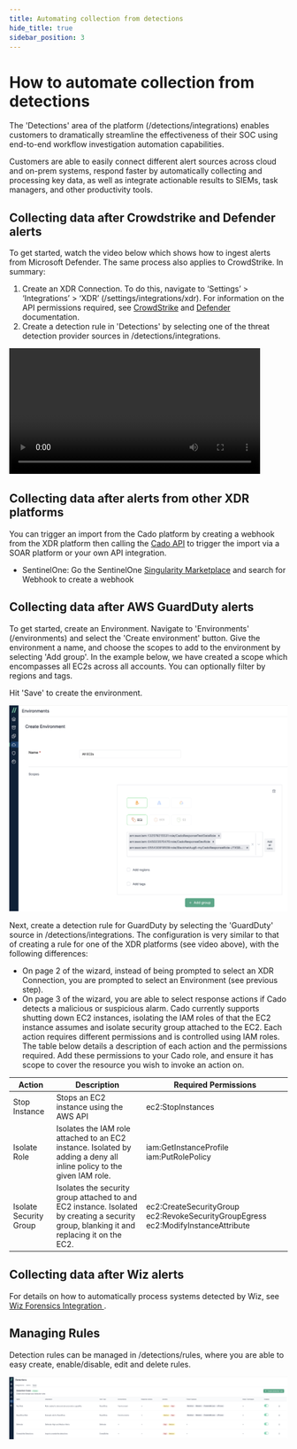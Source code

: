 ```yaml
---
title: Automating collection from detections
hide_title: true
sidebar_position: 3
---
```


# How to automate collection from detections

The 'Detections' area of the platform (/detections/integrations) enables customers to dramatically streamline the effectiveness of their SOC using end-to-end workflow investigation automation capabilities.

Customers are able to easily connect different alert sources across cloud and on-prem systems, respond faster by automatically collecting and processing key data, as well as integrate actionable results to SIEMs, task managers, and other productivity tools.

## Collecting data after Crowdstrike and Defender alerts

To get started, watch the video below which shows how to ingest alerts from Microsoft Defender. The same process also applies to CrowdStrike. In summary:

1. Create an XDR Connection. To do this, navigate to ‘Settings’ > ‘Integrations’ > ‘XDR’ (/settings/integrations/xdr). For information on the API permissions required, see [CrowdStrike](/cado-response/integrations/xdr/crowdstrike) and [Defender](/cado-response/integrations/xdr/defender) documentation.
2. Create a detection rule in 'Detections' by selecting one of the threat detection provider sources in /detections/integrations.

<video src="/img/detections-set-up.mp4" controls width="90%"></video>

## Collecting data after alerts from other XDR platforms
You can trigger an import from the Cado platform by creating a webhook from the XDR platform then calling the [Cado API](/cado-response/integrations/api-overview) to trigger the import via a SOAR platform or your own API integration.

* SentinelOne: Go the SentinelOne [Singularity Marketplace](https://www.sentinelone.com/partners/singularity-marketplace/) and search for Webhook to create a webhook

## Collecting data after AWS GuardDuty alerts

To get started, create an Environment. Navigate to 'Environments' (/environments) and select the 'Create environment' button. Give the environment a name, and choose the scopes to add to the environment by selecting 'Add group'. In the example below, we have created a scope which encompasses all EC2s across all accounts. You can optionally filter by regions and tags.

Hit 'Save' to create the environment.

![Create Environments](/img/environments-create.png)

Next, create a detection rule for GuardDuty by selecting the 'GuardDuty' source in /detections/integrations. The configuration is very similar to that of creating a rule for one of the XDR platforms (see video above), with the following differences:

* On page 2 of the wizard, instead of being prompted to select an XDR Connection, you are prompted to select an Environment (see previous step).
* On page 3 of the wizard, you are able to select response actions if Cado detects a malicious or suspicious alarm. Cado currently supports shutting down EC2 instances, isolating the IAM roles of that the EC2 instance assumes and isolate security group attached to the EC2. Each action requires different permissions and is controlled using IAM roles. The table below details a description of each action and the permissions required. Add these permissions to your Cado role, and ensure it has scope to cover the resource you wish to invoke an action on.

| Action | Description | Required Permissions
| -------- | ----------- | ----------|
| Stop Instance | Stops an EC2 instance using the AWS API | ec2:StopInstances |
| Isolate Role | Isolates the IAM role attached to an EC2 instance. Isolated by adding a deny all inline policy to the given IAM role. | iam:GetInstanceProfile iam:PutRolePolicy |
| Isolate Security Group |  Isolates the security group attached to and EC2 instance. Isolated by creating a security group, blanking it and replacing it on the EC2. | ec2:CreateSecurityGroup ec2:RevokeSecurityGroupEgress ec2:ModifyInstanceAttribute |

## Collecting data after Wiz alerts
For details on how to automatically process systems detected by Wiz, see [Wiz Forensics Integration
](/cado-response/integrations/cnapp/wiz).

## Managing Rules ##

Detection rules can be managed in /detections/rules, where you are able to easy create, enable/disable, edit and delete rules.

![Manage Rules](/img/detections-rules.png)
